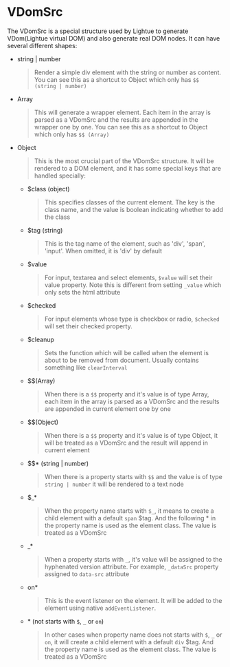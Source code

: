 # VDomSrc

The VDomSrc is a special structure used by Lightue to generate VDom(Lightue virtual DOM) and also generate real DOM nodes. It can have several different shapes:

- string | number
  > Render a simple div element with the string or number as content. You can see this as a shortcut to Object which only has `$$ (string | number)`
- Array
  > This will generate a wrapper element. Each item in the array is parsed as a VDomSrc and the results are appended in the wrapper one by one. You can see this as a shortcut to Object which only has `$$ (Array)`
- Object
  > This is the most crucial part of the VDomSrc structure. It will be rendered to a DOM element, and it has some special keys that are handled specially:
  - $class (object)
    > This specifies classes of the current element. The key is the class name, and the value is boolean indicating whether to add the class
  - $tag (string)
    > This is the tag name of the element, such as 'div', 'span', 'input'. When omitted, it is 'div' by default
  - $value
    > For input, textarea and select elements, `$value` will set their value property. Note this is different from setting `_value` which only sets the html attribute
  - $checked
    > For input elements whose type is checkbox or radio, `$checked` will set their checked property.
  - $cleanup
    > Sets the function which will be called when the element is about to be removed from document. Usually contains something like `clearInterval`
  - \$$(Array)
    > When there is a `$$` property and it's value is of type Array, each item in the array is parsed as a VDomSrc and the results are appended in current element one by one
  - \$$(Object)
    > When there is a `$$` property and it's value is of type Object, it will be treated as a VDomSrc and the result will append in current element
  - \$$\* (string | number)
    > When there is a property starts with `$$` and the value is of type `string | number` it will be rendered to a text node
  - \$\_\*
    > When the property name starts with `$_`, it means to create a child element with a default `span` $tag. And the following \* in the property name is used as the element class. The value is treated as a VDomSrc
  - \_\*
    > When a property starts with `_`, it's value will be assigned to the hyphenated version attribute. For example, `_dataSrc` property assigned to `data-src` attribute
  - on\*
    > This is the event listener on the element. It will be added to the element using native `addEventListener`.
  - \* (not starts with `$`, `_` or `on`)
    > In other cases when property name does not starts with `$`, `_` or `on`, it will create a child element with a default `div` $tag. And the property name is used as the element class. The value is treated as a VDomSrc